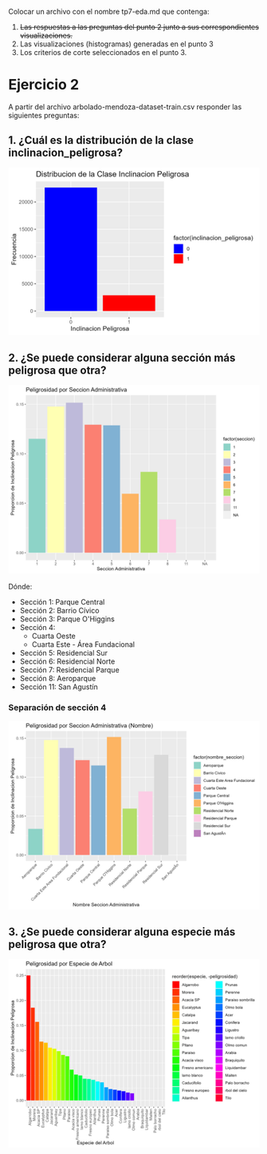 Colocar un archivo con el nombre tp7-eda.md que contenga:
1. ~~Las respuestas a las preguntas del punto 2 junto a sus correspondientes visualizaciones.~~ 
2. Las visualizaciones (histogramas) generadas en el punto 3  
3. Los criterios de corte seleccionados en el punto 3.

# Ejercicio 2
A partir del archivo arbolado-mendoza-dataset-train.csv responder las siguientes preguntas:

## 1. ¿Cuál es la distribución de la clase inclinacion_peligrosa?

<div style="text-align:center">
    <img src="pics/2_1_distribucion_inclinacion_peligrosa.png"/>
</div>

## 2. ¿Se puede considerar alguna sección más peligrosa que otra?

<div style="text-align:center">
    <img src="pics/2_2_peligrosidad_secciones.png"/>
</div>

Dónde:
- Sección 1: Parque Central
- Sección 2: Barrio Cívico
- Sección 3: Parque O'Higgins
- Sección 4: 
  - Cuarta Oeste
  - Cuarta Este - Área Fundacional
- Sección 5: Residencial Sur
- Sección 6: Residencial Norte
- Sección 7: Residencial Parque
- Sección 8: Aeroparque
- Sección 11: San Agustín

### Separación de sección 4

<div style="text-align:center">
    <img src="pics/2_2_peligrosidad_nombre_secciones.png"/>
</div>

## 3. ¿Se puede considerar alguna especie más peligrosa que otra?

<div style="text-align:center">
    <img src="pics/2_3_peligrosidad_especies.png"/>
</div>